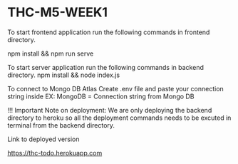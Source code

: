 # THC-M5-WEEK1

To start frontend application run the following commands in frontend directory.

npm install  &&  npm run serve

To start server application run the following commands in backend directory.
npm install && node index.js

To connect to Mongo DB Atlas
Create .env file and paste your connection string inside
EX: MongoDB = Connection string from Mongo DB

!!! Important Note on deployment:
We are only deploying the backend directory to heroku so all the deployment commands needs to
be excuted in terminal from the backend directory.

Link to deployed version

https://thc-todo.herokuapp.com
